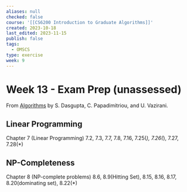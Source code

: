 ```yaml
---
aliases: null
checked: false
course: '[[CS6200 Introduction to Graduate Algorithms]]'
created: 2023-10-18
last_edited: 2023-11-15
publish: false
tags:
  - OMSCS
type: exercise
week: 9
---
```

# Week 13 - Exam Prep (unassessed)

From [Algorithms](http://algorithmics.lsi.upc.edu/docs/Dasgupta-Papadimitriou-Vazirani.pdf) by S. Dasgupta, C. Papadimitriou, and U. Vazirani.

## Linear Programming

Chapter 7 (Linear Programming) 7.2, 7.3, 7.7, 7.8, 7.16, 7.25(*), 7.26(*), 7.27, 7.28(*)

## NP-Completeness

Chapter 8 (NP-complete problems) 8.6, 8.9(Hitting Set), 8.15, 8.16, 8.17, 8.20(dominating set), 8.22(*)
